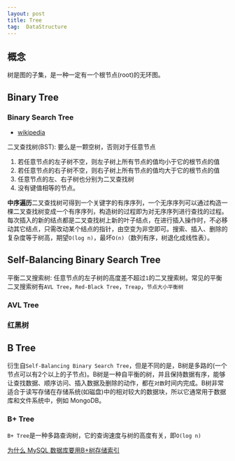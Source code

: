 ```yaml
---
layout: post
title: Tree
tag:  DataStructure
---
```


## 概念
树是图的子集，是一种一定有一个根节点(root)的无环图。

## Binary Tree

### Binary Search Tree
* [wikipedia](https://zh.wikipedia.org/wiki/%E4%BA%8C%E5%85%83%E6%90%9C%E5%B0%8B%E6%A8%B9)

二叉查找树(BST): 要么是一颗空树，否则对于任意节点
1. 若任意节点的左子树不空，则左子树上所有节点的值均小于它的根节点的值
2. 若任意节点的右子树不空，则右子树上所有节点的值均大于它的根节点的值
3. 任意节点的左、右子树也分别为二叉查找树
4. 没有键值相等的节点。

**中序遍历**二叉查找树可得到一个关键字的有序序列，一个无序序列可以通过构造一棵二叉查找树变成一个有序序列，构造树的过程即为对无序序列进行查找的过程。每次插入的新的结点都是二叉查找树上新的叶子结点，在进行插入操作时，不必移动其它结点，只需改动某个结点的指针，由空变为非空即可。搜索、插入、删除的复杂度等于树高，期望`O(log n)`，最坏`O(n)`（数列有序，树退化成线性表）。

## Self-Balancing Binary Search Tree
平衡二叉搜索树: 任意节点的左子树的高度差不超过`1`的二叉搜索树。常见的平衡二叉搜索树有`AVL Tree`，`Red-Black Tree`，`Treap`，`节点大小平衡树`

### AVL Tree

### 红黑树

## B Tree
衍生自`Self-Balancing Binary Search Tree`，但是不同的是，B树是多路的(一个节点可以有2个以上的子节点)。B树是一种自平衡的树，并且保持数据有序，能够让查找数据、顺序访问、插入数据及删除的动作，都在`对数`时间内完成。B树非常适合于读写存储在存储系统(如磁盘)中的相对较大的数据块，所以它通常用于数据库和文件系统中，例如 MongoDB。


### B+ Tree
`B+ Tree`是一种多路查询树，它的查询速度与树的高度有关，即`O(log n)`

[为什么 MySQL 数据库要用B+树存储索引](https://mp.weixin.qq.com/s/XN8PyiRFOyHAh6HLuTlD1Q)